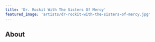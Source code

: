 ```yaml
---
title: 'Dr. Rockit With The Sisters Of Mercy'
featured_image: 'artists/dr-rockit-with-the-sisters-of-mercy.jpg'
---
```


## About


